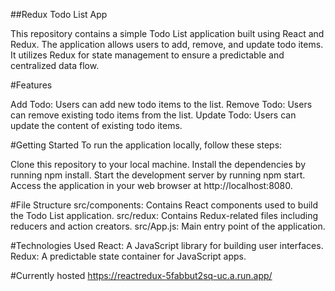 
##Redux Todo List App

This repository contains a simple Todo List application built using React and Redux. The application allows users to add, remove, and update todo items. It utilizes Redux for state management to ensure a predictable and centralized data flow.

#Features

Add Todo: Users can add new todo items to the list.
Remove Todo: Users can remove existing todo items from the list.
Update Todo: Users can update the content of existing todo items.

#Getting Started
To run the application locally, follow these steps:

Clone this repository to your local machine.
Install the dependencies by running npm install.
Start the development server by running npm start.
Access the application in your web browser at http://localhost:8080.

#File Structure
src/components: Contains React components used to build the Todo List application.
src/redux: Contains Redux-related files including reducers and action creators.
src/App.js: Main entry point of the application.

#Technologies Used
React: A JavaScript library for building user interfaces.
Redux: A predictable state container for JavaScript apps.

#Currently hosted 
https://reactredux-5fabbut2sq-uc.a.run.app/
